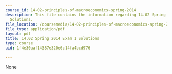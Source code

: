 ```yaml
---
course_id: 14-02-principles-of-macroeconomics-spring-2014
description: This file contains the information regarding 14.02 Spring 2014 Exam 1
  Solutions.
file_location: /coursemedia/14-02-principles-of-macroeconomics-spring-2014/1f4e30aaf14387e320e6c14fa4bcd976_MIT14_02S14_Exam1_S12_Sol.pdf
file_type: application/pdf
layout: pdf
title: 14.02 Spring 2014 Exam 1 Solutions
type: course
uid: 1f4e30aaf14387e320e6c14fa4bcd976

---
```

None